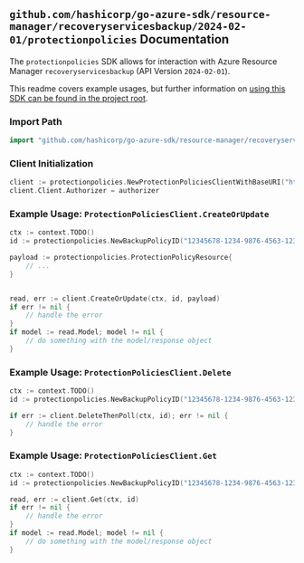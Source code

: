 
## `github.com/hashicorp/go-azure-sdk/resource-manager/recoveryservicesbackup/2024-02-01/protectionpolicies` Documentation

The `protectionpolicies` SDK allows for interaction with Azure Resource Manager `recoveryservicesbackup` (API Version `2024-02-01`).

This readme covers example usages, but further information on [using this SDK can be found in the project root](https://github.com/hashicorp/go-azure-sdk/tree/main/docs).

### Import Path

```go
import "github.com/hashicorp/go-azure-sdk/resource-manager/recoveryservicesbackup/2024-02-01/protectionpolicies"
```


### Client Initialization

```go
client := protectionpolicies.NewProtectionPoliciesClientWithBaseURI("https://management.azure.com")
client.Client.Authorizer = authorizer
```


### Example Usage: `ProtectionPoliciesClient.CreateOrUpdate`

```go
ctx := context.TODO()
id := protectionpolicies.NewBackupPolicyID("12345678-1234-9876-4563-123456789012", "example-resource-group", "vaultValue", "backupPolicyValue")

payload := protectionpolicies.ProtectionPolicyResource{
	// ...
}


read, err := client.CreateOrUpdate(ctx, id, payload)
if err != nil {
	// handle the error
}
if model := read.Model; model != nil {
	// do something with the model/response object
}
```


### Example Usage: `ProtectionPoliciesClient.Delete`

```go
ctx := context.TODO()
id := protectionpolicies.NewBackupPolicyID("12345678-1234-9876-4563-123456789012", "example-resource-group", "vaultValue", "backupPolicyValue")

if err := client.DeleteThenPoll(ctx, id); err != nil {
	// handle the error
}
```


### Example Usage: `ProtectionPoliciesClient.Get`

```go
ctx := context.TODO()
id := protectionpolicies.NewBackupPolicyID("12345678-1234-9876-4563-123456789012", "example-resource-group", "vaultValue", "backupPolicyValue")

read, err := client.Get(ctx, id)
if err != nil {
	// handle the error
}
if model := read.Model; model != nil {
	// do something with the model/response object
}
```
